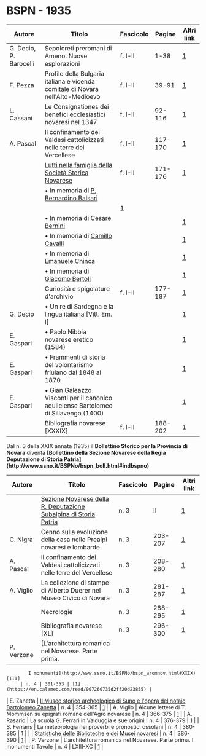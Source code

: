 # BSPN - 1935

| Autore                                                  | Titolo                                                                                    | Fascicolo                                              | Pagine                                                 | Altri link                                             |
|---------------------------------------------------------|-------------------------------------------------------------------------------------------|--------------------------------------------------------|--------------------------------------------------------|--------------------------------------------------------|
| G. Decio, P. Barocelli                                  | Sepolcreti preromani di Ameno. Nuove esplorazioni                                         | f. I-II                                                | 1-38                                                   | [1](https://en.calameo.com/read/007260735efb3a26bc083) |
| F. Pezza                                                | Profilo della Bulgaria italiana e vicenda comitale di Novara nell'Alto-Medioevo           | f. I-II                                                | 39-91                                                  | [1](https://en.calameo.com/read/007260735efb3a26bc083) |
| L. Cassani                                              | Le Consignationes dei benefici ecclesiastici novaresi nel 1347                            | f. I-II                                                | 92-116                                                 | [1](https://en.calameo.com/read/007260735efb3a26bc083) |
| A. Pascal                                               | Il confinamento dei Valdesi cattolicizzati nelle terre del Vercellese                     | f. I-II                                                | 117-170                                                | [1](https://en.calameo.com/read/007260735efb3a26bc083) |
|                                                         | [Lutti nella famiglia della Società Storica Novarese](http://www.ssno.it/BSPNo/bspn_not35.html#351) | f. I-II                                                                                   | 171-176                                                | [1](https://en.calameo.com/read/007260735efb3a26bc083) |
|                                                         | • In memoria di [P. Bernardino Balsari](http://www.ssno.it/BSPNo/bspn_not35.html#351bals) 
|                                                         |                                                                                           | [1](https://en.calameo.com/read/007260735efb3a26bc083) |
|                                                         | • In memoria di [Cesare Bernini](http://www.ssno.it/BSPNo/bspn_not35.html#351bern)        |                                                        |                                                        | [1](https://en.calameo.com/read/007260735efb3a26bc083) |
|                                                         | • In memoria di [Camillo Cavalli](http://www.ssno.it/BSPNo/bspn_not35.html#351cava)       |                                                        |                                                        | [1](https://en.calameo.com/read/007260735efb3a26bc083) |
|                                                         | • In memoria di [Emanuele Chinca](http://www.ssno.it/BSPNo/bspn_not35.html#351chin)       |                                                        |                                                        | [1](https://en.calameo.com/read/007260735efb3a26bc083) |
|                                                         | • In memoria di [Giacomo Bertoli](http://www.ssno.it/BSPNo/bspn_not35.html#351bert)       |                                                        |                                                        | [1](https://en.calameo.com/read/007260735efb3a26bc083) |
|                                                         | Curiosità e spigolature d'archivio                                                        | f. I-II                                                | 177-187                                                | [1](https://en.calameo.com/read/007260735efb3a26bc083) |
| G. Decio                                                | • Un re di Sardegna e la lingua italiana [Vitt. Em. I]                                    |                                                        |                                                        | [1](https://en.calameo.com/read/007260735efb3a26bc083) |
| E. Gaspari                                              | • Paolo Nibbia novarese eretico (1584)                                                    |                                                        |                                                        | [1](https://en.calameo.com/read/007260735efb3a26bc083) |
| E. Gaspari                                              | • Frammenti di storia del volontarismo friulano dal 1848 al 1870                          |                                                        |                                                        | [1](https://en.calameo.com/read/007260735efb3a26bc083) |
| E. Gaspari                                              | • Gian Galeazzo Visconti per il canonico aquileiense Bartolomeo di Sillavengo (1400)      |                                                        |                                                        | [1](https://en.calameo.com/read/007260735efb3a26bc083) |
|                                                         | Bibliografia novarese [XXXIX]                                                             | f. I-II                                                | 188-202                                                | [1](https://en.calameo.com/read/007260735efb3a26bc083) |

<p>
    Dal n. 3 della XXIX annata (1935) il <b>Bollettino Storico per la Provincia di Novara</b> diventa
    <b>[Bollettino della Sezione Novarese della Regia
        Deputazione di Storia Patria](http://www.ssno.it/BSPNo/bspn_boll.html#indbspno)</b>
</p>

| Autore                                                       | Titolo                                                                | Fascicolo | Pagine                                                 | Altri link                                             |
|--------------------------------------------------------------|-----------------------------------------------------------------------|-----------|--------------------------------------------------------|--------------------------------------------------------|
|                                                              | [Sezione Novarese della R. Deputazione Subalpina di Storia Patria](http://www.ssno.it/BSPNo/bspn_not35.html#353) | n. 3                                                                  | II        | [1](https://en.calameo.com/read/0072607352e6d39ef7568) |
| C. Nigra                                                     | Cenno sulla evoluzione della casa nelle Prealpi novaresi e lombarde   | n. 3      | 203-207                                                | [1](https://en.calameo.com/read/0072607352e6d39ef7568) |
| A. Pascal                                                    | Il confinamento dei Valdesi cattolicizzati nelle terre del Vercellese | n. 3      | 208-280                                                | [1](https://en.calameo.com/read/0072607352e6d39ef7568) |
| A. Viglio                                                    | La collezione di stampe di Alberto Duerer nel Museo Civico di Novara  | n. 3      | 281-287                                                | [1](https://en.calameo.com/read/0072607352e6d39ef7568) |
|                                                              | Necrologie                                                            | n. 3      | 288-295                                                | [1](https://en.calameo.com/read/0072607352e6d39ef7568) |
|                                                              | Bibliografia novarese [XL]                                            | n. 3      | 296-300                                                | [1](https://en.calameo.com/read/0072607352e6d39ef7568) |
| P. Verzone                                                   | [L'architettura romanica nel Novarese. Parte prima.                   

            I monumenti](http://www.ssno.it/BSPNo/bspn_aromnov.html#XXIX) [III]
         | n. 4 | 301-353 | [1](https://en.calameo.com/read/007260735d2ff20d23855) |

| E. Zanetta | [Il Museo storico archeologico di Suno e l'opera del notaio
Bartolomeo Zanetta](http://www.ssno.it/BSPNo/bspn_suno.html) | n. 4 |
354-365 | [1](https://en.calameo.com/read/007260735d2ff20d23855) |
| A. Viglio | Alcune lettere di T. Mommsen su epigrafi romane dell'Agro novarese | n. 4 |
366-375 | [1](https://en.calameo.com/read/007260735d2ff20d23855) |
| A. Rasario | La scuola G. Ferrari in Valduggia e sue origini | n. 4 |
376-379 | [1](https://en.calameo.com/read/007260735d2ff20d23855) |
| S. Ferraris | La meteorologia nei proverbi e pronostici ossolani | n. 4 |
380-385 | [1](https://en.calameo.com/read/007260735d2ff20d23855) |
| | [Statistiche delle Biblioteche e dei Musei
novaresi](http://www.ssno.it/BSPNo/bspn_not35.html#354) | n. 4 |
386-390 | [1](https://en.calameo.com/read/007260735d2ff20d23855) |
| P. Verzone | L'architettura romanica nel Novarese. Parte prima. I monumenti Tavole | n. 4 |
LXIII-XC | [1](https://en.calameo.com/read/007260735d2ff20d23855) |
